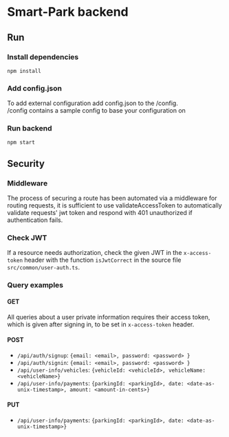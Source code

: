 # Smart-Park backend

## Run

### Install dependencies
`npm install`

### Add config.json
To add external configuration add config.json to the /config. 
</br>
/config contains a sample config to base your configuration on

### Run backend
`npm start`

## Security

### Middleware

The process of securing a route has been automated via a middleware for routing requests,
it is sufficient to use validateAccessToken to automatically validate requests' jwt token and respond with 401 unauthorized if authentication fails.

### Check JWT
If a resource needs authorization, check the given JWT in the `x-access-token` header with the function `isJwtCorrect` in the source file `src/common/user-auth.ts`.

### Query examples
#### GET
All queries about a user private information requires their access token, which is given after signing in, to be set in `x-access-token` header.

#### POST
* `/api/auth/signup`: `{email: <email>, password: <password> }`
* `/api/auth/signin`: `{email: <email>, password: <password> }`
* `/api/user-info/vehicles`: `{vehicleId: <vehicleId>, vehicleName: <vehicleName>}`
* `/api/user-info/payments`: `{parkingId: <parkingId>, date: <date-as-unix-timestamp>, amount: <amount-in-cents>}`

#### PUT
* `/api/user-info/payments`: `{parkingId: <parkingId>, date: <date-as-unix-timestamp>}`
